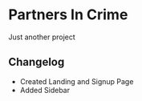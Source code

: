 # Partners In Crime

Just another project

## Changelog

- Created Landing and Signup Page
- Added Sidebar